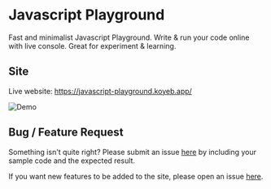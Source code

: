 # Javascript Playground

Fast and minimalist Javascript Playground. Write & run your code online with live console. Great for experiment & learning.

## Site

Live website: https://javascript-playground.koyeb.app/

![Demo](https://i.ibb.co.com/nfktR6s/javascript-playground-demo.gif)

## Bug / Feature Request

Something isn't quite right? Please submit an issue [here](https://github.com/abednego-s/javascript-playground/issues/new) by including your sample code and the expected result.

If you want new features to be added to the site, please open an issue [here](https://github.com/abednego-s/javascript-playground/issues/new).

